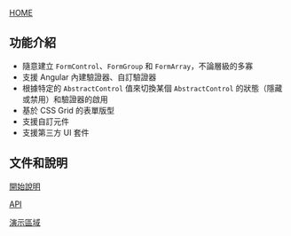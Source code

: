 [HOME](https://github.com/erqk/ng-dynamic-json-form)

## 功能介紹

- 隨意建立 `FormControl`、`FormGroup` 和 `FormArray`，不論層級的多寡
- 支援 Angular 內建驗證器、自訂驗證器
- 根據特定的 `AbstractControl` 值來切換某個 `AbstractControl` 的狀態（隱藏或禁用）和驗證器的啟用
- 基於 CSS Grid 的表單版型
- 支援自訂元件
- 支援第三方 UI 套件

## 文件和說明

[開始說明](https://erqk.github.io/ng-dynamic-json-form/getting-started)

[API](https://erqk.github.io/ng-dynamic-json-form/api)

[演示區域](https://erqk.github.io/ng-dynamic-json-form/playground)
